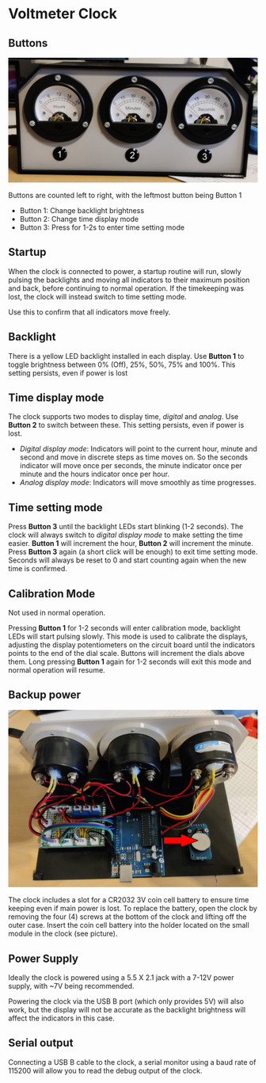 # Voltmeter Clock

## Buttons

![Buttons](/images/Buttons.jpg)

Buttons are counted left to right, with the leftmost button being Button 1


* Button 1: Change backlight brightness
* Button 2: Change time display mode
* Button 3: Press for 1-2s to enter time setting mode

## Startup
When the clock is connected to power, a startup routine will run, slowly pulsing the backlights and moving all indicators to their maximum position and back, before continuing to normal operation. If the timekeeping was lost, the clock will instead switch to time setting mode.

Use this to confirm that all indicators move freely.

## Backlight
There is a yellow LED backlight installed in each display. Use __Button 1__ to toggle brightness between 0% (Off), 25%, 50%, 75% and 100%. This setting persists, even if power is lost

## Time display mode

The clock supports two modes to display time, _digital_ and _analog_. Use __Button 2__ to switch between these. This setting persists, even if power is lost.

* _Digital display mode_: Indicators will point to the current hour, minute and second and move in discrete steps as time moves on. So the seconds indicator will move once per seconds, the minute indicator once per minute and the hours indicator once per hour.
* _Analog display mode_: Indicators will move smoothly as time progresses.

## Time setting mode
Press __Button 3__ until the backlight LEDs start blinking (1-2 seconds). The clock will always switch to _digital display mode_ to make setting the time easier. __Button 1__ will increment the hour, __Button 2__ will increment the minute. Press __Button 3__ again (a short click will be enough) to exit time setting mode. Seconds will always be reset to 0 and start counting again when the new time is confirmed.

## Calibration Mode
Not used in normal operation.

Pressing __Button 1__ for 1-2 seconds will enter calibration mode, backlight LEDs  will start pulsing slowly. This mode is used to calibrate the displays,
adjusting the display potentiometers on the circuit board until the indicators points to the end of the dial scale. Buttons will increment the dials above them.
Long pressing __Button 1__ again for 1-2 seconds will exit this mode and normal operation will resume.

## Backup power
![Coin cell battery location](/images/BackupBattery.jpg)

The clock includes a slot for a CR2032 3V coin cell battery to ensure time keeping even if main power is lost. To replace the battery, open the clock by removing the four (4) screws at the bottom of the clock and lifting off the outer case. Insert the coin cell battery into the holder located on the small module in the clock (see picture).

## Power Supply
Ideally the clock is powered using a 5.5 X 2.1 jack with a 7-12V power supply, with ~7V being recommended.

Powering the clock via the USB B port (which only provides 5V) will also work, but
the display will not be accurate as the backlight brightness will affect the indicators in this case.

## Serial output
Connecting a USB B cable to the clock, a serial monitor using a baud rate of 115200 will allow you to read the debug output of the clock.
